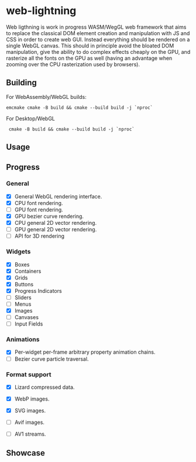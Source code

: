 # web-lightning

Web ligthning is work in progress WASM/WegGL web framework that aims to replace the classical DOM element creation and manipulation
with JS and CSS in order to create web GUI. Instead everything should be rendered on a single WebGL canvas. This should in principle
avoid the bloated DOM manipulation, give the ability to do complex effects cheaply on the GPU, and rasterize all the fonts on
the GPU as well (having an advantage when zooming over the CPU rasterization used by browsers).

## Building

For WebAssembly/WebGL builds:

    emcmake cmake -B build && cmake --build build -j `nproc`
    
For Desktop/WebGL

     cmake -B build && cmake --build build -j `nproc`

    
## Usage

## Progress
### General
- [x] General WebGL rendering interface.
- [x] CPU font rendering.
- [ ] GPU font rendering.
- [x] GPU bezier curve rendering. 
- [x] CPU general 2D vector rendering.
- [ ] GPU general 2D vector rendering.
- [ ] API for 3D rendering
### Widgets
- [x] Boxes
- [x] Containers
- [x] Grids
- [x] Buttons
- [x] Progress Indicators 
- [ ] Sliders
- [ ] Menus
- [x] Images
- [ ] Canvases
- [ ] Input Fields
### Animations
- [x] Per-widget per-frame arbitrary property animation chains.
- [ ] Bezier curve particle traversal.
### Format support
- [x] Lizard compressed data.
- [x] WebP images.
- [x] SVG images.
- [ ] Avif images.
- [ ] AV1 streams. 


## Showcase
